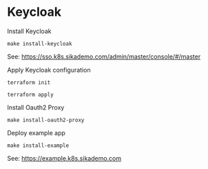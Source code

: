 # Keycloak

Install Keycloak

```
make install-keycloak
```

See: <https://sso.k8s.sikademo.com/admin/master/console/#/master>


Apply Keycloak configuration

```
terraform init
```

```
terraform apply
```

Install Oauth2 Proxy

```
make install-oauth2-proxy
```

Deploy example app

```
make install-example
```

See: <https://example.k8s.sikademo.com>
